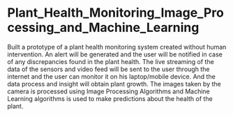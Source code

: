 # Plant_Health_Monitoring_Image_Processing_and_Machine_Learning

Built a prototype of a plant health monitoring system created without human intervention. An alert will be generated and the user will be notified in case of any discrepancies found in the plant health. The live streaming of the data of the sensors and video feed will be sent to the user through the internet and the user can monitor it on his laptop/mobile device. And the data process and insight will obtain plant growth. The images taken by the camera is processed using Image Processing Algorithms and Machine Learning algorithms is used to make predictions about the health of the plant.
